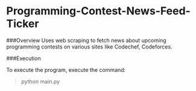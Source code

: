 Programming-Contest-News-Feed-Ticker
====================================

###Overview
Uses web scraping to fetch news about upcoming programming contests on various sites like Codechef, Codeforces.

###Execution

To execute the program, execute the command:

> python main.py

